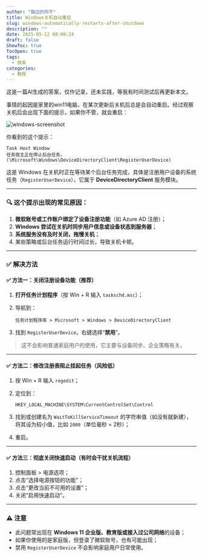 ```yaml
---
author: "路边的阿不"
title: Windows关机自动重启
slug: windows-automatically-restarts-after-shutdown
description: ""
date: 2025-05-12 08:08:24
draft: false
ShowToc: true
TocOpen: true
tags:
  - 效率
categories:
  - 教程
---
```


这是一篇AI生成的答案，仅作记录，还未实践，等我有时间测试后再更新本文。

事情的起因是家里的win11电脑，在某次更新后关机后总是会自动重启。经过观察关机后会出现下面的提示，如果你不管，就会重启：

![windows-screenshot](imgs/posts/2025-05-12-windows-automatically-restarts-after-shutdown/IMG_2535.jpg)

你看到的这个提示：

```
Task Host Window  
任务宿主正在停止后台任务。(\Microsoft\Windows\DeviceDirectoryClient\RegisterUserDevice)
```

这是 Windows 在关机时正在等待某个后台任务完成，具体是注册用户设备的系统任务（`RegisterUserDevice`），它属于 **DeviceDirectoryClient** 服务模块。

---

### 🔍 这个提示出现的常见原因：

1. **微软账号或工作账户绑定了设备注册功能**（如 Azure AD 注册）；
2. **Windows 尝试在关机时同步用户信息或设备状态到服务器**；
3. **系统服务没有及时关闭，拖慢关机**；
4. 某些策略或后台任务运行时间过长，导致关机卡顿。

---

### ✅ 解决方法

#### ✅ 方法一：关闭注册设备功能（推荐）

1. **打开任务计划程序**（按 Win + R 输入 `taskschd.msc`）；
2. 导航到：

   ```
   任务计划程序库 > Microsoft > Windows > DeviceDirectoryClient
   ```
3. 找到 `RegisterUserDevice`，右键选择“**禁用**”。

> 这不会影响普通家庭用户的使用，它主要与设备同步、企业策略有关。

---

#### ✅ 方法二：修改注册表阻止挂起任务（风险低）

1. 按 Win + R 输入 `regedit`；

2. 定位到：

   ```
   HKEY_LOCAL_MACHINE\SYSTEM\CurrentControlSet\Control
   ```

3. 找到或创建名为 `WaitToKillServiceTimeout` 的字符串值（如没有就新建），将其设为较小值，比如 `2000`（单位毫秒 = 2秒）；

4. 重启。

---

#### ✅ 方法三：彻底关闭快速启动（有时会干扰关机流程）

1. 控制面板 > 电源选项；
2. 点击“选择电源按钮的功能”；
3. 点击“更改当前不可用的设置”；
4. 关闭“启用快速启动”。

---

### ⚠️ 注意

* 此问题常出现在 **Windows 11 企业版、教育版或接入过公司网络**的设备；
* 如果你使用的是家庭版，但登录了微软账号，也有可能出现；
* 禁用 `RegisterUserDevice` 不会影响家庭用户日常使用。

